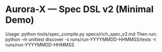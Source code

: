 # Aurora-X — Spec DSL v2 (Minimal Demo)
Usage:
  python tools/spec_compile.py specs/rich_spec_v2.md
Then run:
  python -m unittest discover -s runs/run-YYYYMMDD-HHMMSS/tests -t runs/run-YYYYMMDD-HHMMSS
